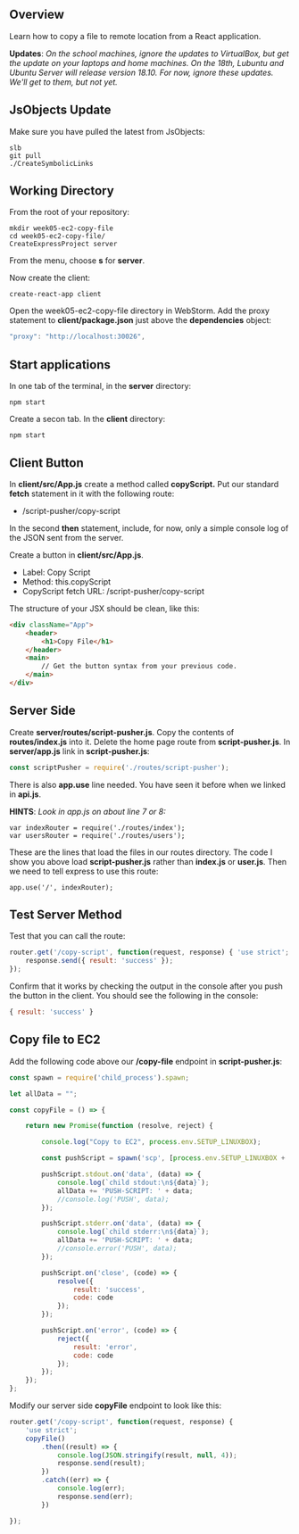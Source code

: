 ## Overview

Learn how to copy a file to remote location from a React application.

**Updates**: _On the school machines, ignore the updates to VirtualBox, but get the update on your laptops and home machines. On the 18th, Lubuntu and Ubuntu Server will release version 18.10. For now, ignore these updates. We'll get to them, but not yet._

## JsObjects Update

Make sure you have pulled the latest from JsObjects:

```
slb
git pull
./CreateSymbolicLinks
```

## Working Directory

From the root of your repository:

    mkdir week05-ec2-copy-file
    cd week05-ec2-copy-file/
    CreateExpressProject server

From the menu, choose **s** for **server**.

Now create the client:

    create-react-app client

Open the week05-ec2-copy-file directory in WebStorm. Add the proxy statement to **client/package.json** just above the **dependencies** object:

```javascript
"proxy": "http://localhost:30026",
```

## Start applications

In one tab of the terminal, in the **server** directory:

    npm start

Create a secon tab. In the **client** directory:

    npm start

## Client Button

In **client/src/App.js** create a method called **copyScript.** Put our standard **fetch** statement in it with the following route:

- /script-pusher/copy-script

In the second **then** statement, include, for now, only a simple console log of the JSON sent from the server.

Create a button in **client/src/App.js**.

- Label: Copy Script
- Method: this.copyScript
- CopyScript fetch URL: /script-pusher/copy-script

The structure of your JSX should be clean, like this:

```html
<div className="App">
    <header>
        <h1>Copy File</h1>
    </header>
    <main>
        // Get the button syntax from your previous code.
    </main>
</div>
```

## Server Side

Create **server/routes/script-pusher.js**. Copy the contents of **routes/index.js** into it. Delete the home page route from **script-pusher.js**. In **server/app.js** link in **script-pusher.js**:

```javascript
const scriptPusher = require('./routes/script-pusher');
```

There is also **app.use** line needed. You have seen it before when we linked in **api.js**.

**HINTS**: _Look in app.js on about line 7 or 8:_

    var indexRouter = require('./routes/index');
    var usersRouter = require('./routes/users');

These are the lines that load the files in our routes directory. The code I show you above load **script-pusher.js** rather than **index.js** or **user.js**. Then we need to tell express to use this route:

    app.use('/', indexRouter);

## Test Server Method

Test that you can call the route:

```javascript
router.get('/copy-script', function(request, response) { 'use strict';
    response.send({ result: 'success' });
});
```

Confirm that it works by checking the output in the console after you push the button in the client. You should see the following in the console:

```javascript
{ result: 'success' }
```

## Copy file to EC2

Add the following code above our **/copy-file** endpoint in **script-pusher.js**:

```JavaScript
const spawn = require('child_process').spawn;

let allData = "";

const copyFile = () => {

    return new Promise(function (resolve, reject) {

        console.log("Copy to EC2", process.env.SETUP_LINUXBOX);

        const pushScript = spawn('scp', [process.env.SETUP_LINUXBOX + '/CpuInfo', 'ec2-bc:/home/ubuntu']);

        pushScript.stdout.on('data', (data) => {
            console.log(`child stdout:\n${data}`);
            allData += 'PUSH-SCRIPT: ' + data;
            //console.log('PUSH', data);
        });

        pushScript.stderr.on('data', (data) => {
            console.log(`child stderr:\n${data}`);
            allData += 'PUSH-SCRIPT: ' + data;
            //console.error('PUSH', data);
        });

        pushScript.on('close', (code) => {
            resolve({
                result: 'success',
                code: code
            });
        });

        pushScript.on('error', (code) => {
            reject({
                result: 'error',
                code: code
            });
        });
    });
};
```

Modify our server side **copyFile** endpoint to look like this:

```javascript
router.get('/copy-script', function(request, response) {
    'use strict';
    copyFile()
        .then((result) => {
            console.log(JSON.stringify(result, null, 4));
            response.send(result);
        })
        .catch((err) => {
            console.log(err);
            response.send(err);
        })

});
```
